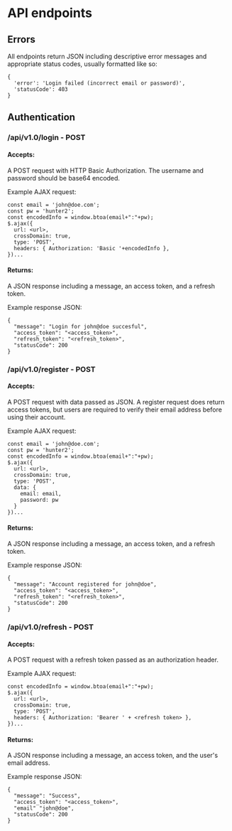 # API endpoints

## Errors

All endpoints return JSON including descriptive error messages and appropriate status codes, usually formatted like so:
```
{
  'error': 'Login failed (incorrect email or password)',
  'statusCode': 403
}
```

## Authentication

### /api/v1.0/login - POST

#### Accepts:

A POST request with HTTP Basic Authorization. The username and password should be base64 encoded.

Example AJAX request:
```
const email = 'john@doe.com';
const pw = 'hunter2';
const encodedInfo = window.btoa(email+":"+pw);
$.ajax({
  url: <url>,
  crossDomain: true,
  type: 'POST',
  headers: { Authorization: 'Basic '+encodedInfo },
})...
```

#### Returns:

A JSON response including a message, an access token, and a refresh token.

Example response JSON:
```
{
  "message": "Login for john@doe succesful",
  "access_token": "<access_token>",
  "refresh_token": "<refresh_token>",
  "statusCode": 200
}
```

### /api/v1.0/register - POST

#### Accepts:

A POST request with data passed as JSON. A register request does return access tokens, but users are required to verify their email address before using their account.

Example AJAX request:
```
const email = 'john@doe.com';
const pw = 'hunter2';
const encodedInfo = window.btoa(email+":"+pw);
$.ajax({
  url: <url>,
  crossDomain: true,
  type: 'POST',
  data: {
    email: email,
    password: pw
  }
})...
```

#### Returns:

A JSON response including a message, an access token, and a refresh token.

Example response JSON:
```
{
  "message": "Account registered for john@doe",
  "access_token": "<access_token>",
  "refresh_token": "<refresh_token>",
  "statusCode": 200
}
```

### /api/v1.0/refresh - POST

#### Accepts:

A POST request with a refresh token passed as an authorization header.

Example AJAX request:
```
const encodedInfo = window.btoa(email+":"+pw);
$.ajax({
  url: <url>,
  crossDomain: true,
  type: 'POST',
  headers: { Authorization: 'Bearer ' + <refresh token> },
})...
```

#### Returns:

A JSON response including a message, an access token, and the user's email address.

Example response JSON:
```
{
  "message": "Success",
  "access_token": "<access_token>",
  "email" "john@doe",
  "statusCode": 200
}
```
